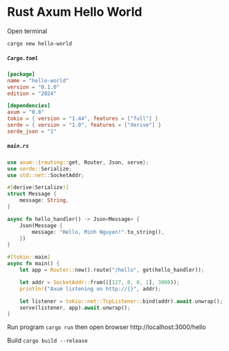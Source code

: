 # Rust Axum Hello World

Open terminal

<code>cargo new hello-world</code>

<h5><strong><code>Cargo.toml</code></strong></h5>

```toml
[package]
name = "hello-world"
version = "0.1.0"
edition = "2024"

[dependencies]
axum = "0.8"
tokio = { version = "1.44", features = ["full"] }
serde = { version = "1.0", features = ["derive"] }
serde_json = "1"
```

<h5><strong><code>main.rs</code></strong></h5>

```rust
use axum::{routing::get, Router, Json, serve};
use serde::Serialize;
use std::net::SocketAddr;

#[derive(Serialize)]
struct Message {
    message: String,
}

async fn hello_handler() -> Json<Message> {
    Json(Message {
        message: "Hello, Minh Nguyen!".to_string(),
    })
}

#[tokio::main]
async fn main() {
    let app = Router::new().route("/hello", get(hello_handler));

    let addr = SocketAddr::from(([127, 0, 0, 1], 3000));
    println!("Axum listening on http://{}", addr);

    let listener = tokio::net::TcpListener::bind(addr).await.unwrap();
    serve(listener, app).await.unwrap();
}
```

Run program <code>cargo run</code> then open browser http://localhost:3000/hello

Build <code>cargo build --release</code>
